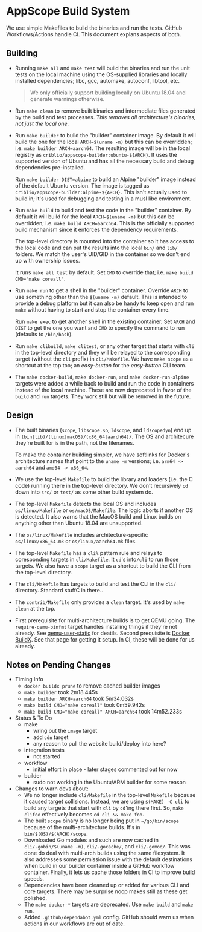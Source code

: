# AppScope Build System

We use simple Makefiles to build the binaries and run the tests. GitHub Workflows/Actions handle CI. This document explans aspects of both.

## Building

* Running `make all` and `make test` will build the binaries and run the unit tests on the local machine using the OS-supplied libraries and locally installed dependencies; libc, gcc, automake, autoconf, libtool, etc.

  > We only officially support building locally on Ubuntu 18.04 and generate warnings otherwise.

* Run `make clean` to remove built binaries and intermediate files generated by the build and test processes. _This removes all architecture's binaries, not just the local one._

* Run `make builder` to build the "builder" container image. By default it will build the one for the local `ARCH=$(uname -m)` but this can be overridden; i.e. `make builder ARCH=aarch64`. The resulting image will be in the local registry as `criblio/appscope-builder:ubuntu-${ARCH}`. It uses the supported version of Ubuntu and has all the necessary build and debug dependencies pre-installed.

  Run `make builder DIST=alpine` to build an Alpine "builder" image instead of the default Ubuntu version. The image is tagged as `criblio/appscope-builder:alpine-${ARCH}`. This isn't actually used to build in; it's used for debugging and testing in a musl libc environment.

* Run `make build` to build and test the code in the "builder" container. By default it will build for the local `ARCH=$(uname -m)` but this can be overridden; i.e. `make build ARCH=aarch64`. This is the officially supported build mechanism since it enforces the dependency requirements.

  The top-level directory is mounted into the container so it has access to the local code and can put the results into the local `bin/` and `lib/` folders. We match the user's UID/GID in the container so we don't end up with ownership issues.

  It runs `make all test` by default. Set `CMD` to override that; i.e. `make build CMD="make coreall"`.

* Run `make run` to get a shell in the "builder" container. Override `ARCH` to use something other than the `$(uname -m)` default. This is intended to provide a debug platform but it can also be handy to keep open and run `make` without having to start and stop the container every time.

  Run `make exec` to get another shell in the existing container. Set `ARCH` and `DIST` to get the one you want and `CMD` to specify the command to run (defaults to `/bin/bash`).

* Run `make clibuild`, `make clitest`, or any other target that starts with `cli` in the top-level directory and they will be relayed to the corresponding target (without the `cli` prefix) in `cli/Makefile`. We have `make scope` as a shortcut at the top too; an _easy-button_ for the _easy-button_ CLI team.

* The `make docker-build`, `make docker-run`, and `make docker-run-alpine` targets were added a while back to build and run the code in containers instead of the local machine. These are now deprecated in favor of the `build` and `run` targets. They work still but will be removed in the future.

## Design

* The built binaries (`scope`, `libscope.so`, `ldscope`, and `ldscopedyn`) end up in `(bin|lib)/(linux|macOS)/(x86_64|aarch64)/`. The OS and architecure they're built for is in the path, not the filenames.
  
  To make the container building simpler, we have softlinks for Docker's architecture names that point to the `uname -m` versions; i.e. `arm64 -> aarch64` and `amd64 -> x86_64`.

* We use the top-level `Makefile` to build the library and loaders (i.e. the C code) running there in the top-level directory. We don't recursively `cd` down into `src/` or `test/` as some other build system do.

* The top-level `Makefile` detects the local OS and includes `os/linux/Makefile` or `os/macOS/Makefile`. The logic aborts if another OS is detected. It also warns that the MacOS build and Linux builds on anything other than Ubuntu 18.04 are unsupported.

* The `os/linux/Makefile` includes architecture-specific `os/linux/x86_64.mk` or `os/linux/aarch64.mk` files.

* The top-level `Makefile` has a `cli%` pattern rule and relays to coresponding targets in `cli/Makefile`. It `cd`'s into`/cli` to run those targets. We also have a `scope` target as a shortcut to build the CLI from the top-level directory.

* The `cli/Makefile` has targets to build and test the CLI in the `cli/` directory. Standard stuffC in there..

* The `contrib/Makefile` only provides a `clean` target. It's used by `make clean` at the top.

* First prerequisite for multi-architecture builds is to get QEMU going. The `require-qemu-binfmt` target handles installing things if they're not already. See [qemu-user-static] for deatils. Second prequisite is [Docker BuildX]. See that page for getting it setup. In CI, these will be done for us already.

## Notes on Pending Changes

* Timing Info
  * `docker buildx prune` to remove cached builder images
  * `make builder` took 2m18.445s
  * `make builder ARCH=aarch64` took 5m34.032s
  * `make build CMD="make coreall"` took 0m59.942s
  * `make build CMD="make coreall" ARCH=aarch64` took 14m52.233s
* Status & To Do
  * make
    * wring out the `image` target
    * add `cdn` target
    * any reason to pull the website build/deploy into here?
  * integration tests
    * not started
  * workflow
    * initial effort in place - later stages commented out for now
  * builder
    * sudo not working in the Ubuntu/ARM builder for some reason
* Changes to warn devs about:
  * We no longer include `cli/Makefile` in the top-level `Makefile` because it caused target collisions. Instead, we are using `$(MAKE) -C cli` to build any targets that start with `cli` by `cd`'ing there first. So, `make clifoo` effectively becomes `cd cli && make foo`.
  * The built `scope` binary is no longer being put in `~/go/bin/scope` because of the multi-architecture builds. It's in `bin/$(OS)/$(ARCH)/scope`.
  * Downloaded Go modules and such are now cached in `cli/.gobin/$(uname -m)`, `cli/.gocache/`, and `cli/.gomod/`. This was done do deal with multi-arch builds using the same filesystem. It also addresses some permission issue with the default destinations when build in our builder container inside a GitHub workflow container. Finally, it lets us cache those folders in CI to improve build speeds.
  * Dependencies have been cleaned up or added for various CLI and core targets. There may be surprise noop makes still as these get polished.
  * The `make docker-*` targets are deprecated. Use `make build` and `make run`.
  * Added `.github/dependabot.yml` config. GitHub should warn us when actions in our workflows are out of date.

[qemu-user-static]: https://github.com/multiarch/qemu-user-static
[Docker BuildX]: https://docs.docker.com/buildx/working-with-buildx/
